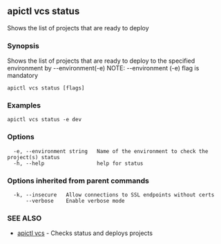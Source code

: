 ## apictl vcs status

Shows the list of projects that are ready to deploy

### Synopsis

Shows the list of projects that are ready to deploy to the specified environment by --environment(-e)
NOTE: --environment (-e) flag is mandatory

```
apictl vcs status [flags]
```

### Examples

```
apictl vcs status -e dev
```

### Options

```
  -e, --environment string   Name of the environment to check the project(s) status
  -h, --help                 help for status
```

### Options inherited from parent commands

```
  -k, --insecure   Allow connections to SSL endpoints without certs
      --verbose    Enable verbose mode
```

### SEE ALSO

* [apictl vcs](apictl_vcs.md)	 - Checks status and deploys projects

